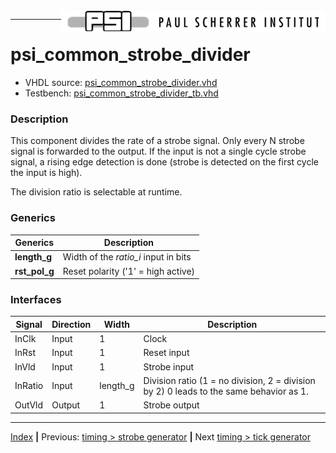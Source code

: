 <img align="right" src="../psi_logo.png">

***
# psi_common_strobe_divider

- VHDL source: [psi_common_strobe_divider.vhd](../../hdl/psi_common_strobe_divider.vhd)
- Testbench: [psi_common_strobe_divider_tb.vhd](../../testbench/psi_common_strobe_divider_tb/psi_common_strobe_divider_tb.vhd)


### Description

This component divides the rate of a strobe signal. Only every N strobe signal is forwarded to the output. If the input is not a single cycle strobe signal, a rising edge detection is done (strobe is detected on the first cycle the input is high).

The division ratio is selectable at runtime.

### Generics

Generics        | Description
----------------|------------
**length\_g**   | Width of the *ratio\_i* input in bits
**rst\_pol\_g** | Reset polarity ('1' = high active)

### Interfaces


 Signal  | Direction | Width     | Description                     
---------|-----------|-----------|---------------------------------
 InClk   | Input     | 1         | Clock                           
 InRst   | Input     | 1         | Reset input                     
 InVld   | Input     | 1         | Strobe input                    
 InRatio | Input     | length\_g | Division ratio (1 = no division, 2 = division by 2) 0 leads to the same behavior as  1.                              
 OutVld  | Output    | 1         | Strobe output                 


***
[Index](../psi_common_index.md) **|** Previous: [timing > strobe generator](../ch6_timing/ch6_1_strobe_generator.md) **|** Next [timing > tick generator](../ch6_timing/ch6_3_tick_generator.md)
